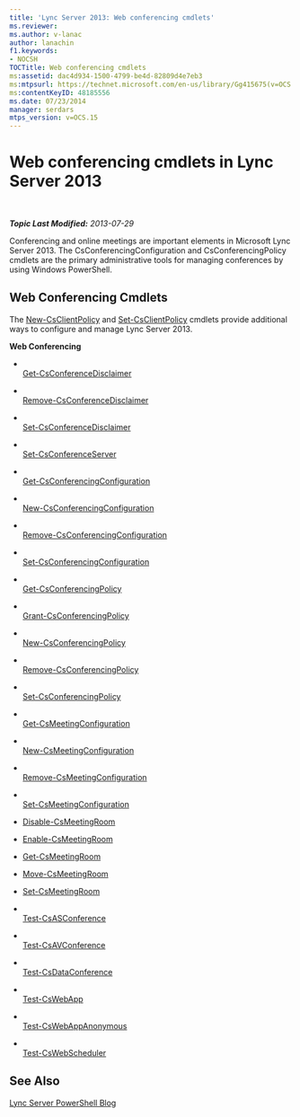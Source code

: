 ```yaml
---
title: 'Lync Server 2013: Web conferencing cmdlets'
ms.reviewer: 
ms.author: v-lanac
author: lanachin
f1.keywords:
- NOCSH
TOCTitle: Web conferencing cmdlets
ms:assetid: dac4d934-1500-4799-be4d-82809d4e7eb3
ms:mtpsurl: https://technet.microsoft.com/en-us/library/Gg415675(v=OCS.15)
ms:contentKeyID: 48185556
ms.date: 07/23/2014
manager: serdars
mtps_version: v=OCS.15
---
```


<div data-xmlns="http://www.w3.org/1999/xhtml">

<div class="topic" data-xmlns="http://www.w3.org/1999/xhtml" data-msxsl="urn:schemas-microsoft-com:xslt" data-cs="http://msdn.microsoft.com/">

<div data-asp="https://msdn2.microsoft.com/asp">

# Web conferencing cmdlets in Lync Server 2013

</div>

<div id="mainSection">

<div id="mainBody">

<span> </span>

_**Topic Last Modified:** 2013-07-29_

Conferencing and online meetings are important elements in Microsoft Lync Server 2013. The CsConferencingConfiguration and CsConferencingPolicy cmdlets are the primary administrative tools for managing conferences by using Windows PowerShell.

<div>

## Web Conferencing Cmdlets

The [New-CsClientPolicy](https://technet.microsoft.com/library/Gg425949(v=OCS.15)) and [Set-CsClientPolicy](https://technet.microsoft.com/library/Gg398300(v=OCS.15)) cmdlets provide additional ways to configure and manage Lync Server 2013.

**Web Conferencing**

  - <span></span>  
    [Get-CsConferenceDisclaimer](https://technet.microsoft.com/library/Gg425714(v=OCS.15))

  - <span></span>  
    [Remove-CsConferenceDisclaimer](https://technet.microsoft.com/library/Gg398243(v=OCS.15))

  - <span></span>  
    [Set-CsConferenceDisclaimer](https://technet.microsoft.com/library/Gg398776(v=OCS.15))

<!-- end list -->

  - <span></span>  
    [Set-CsConferenceServer](https://technet.microsoft.com/library/Gg398738(v=OCS.15))

<!-- end list -->

  - <span></span>  
    [Get-CsConferencingConfiguration](https://technet.microsoft.com/library/Gg398965(v=OCS.15))

  - <span></span>  
    [New-CsConferencingConfiguration](https://technet.microsoft.com/library/Gg412967(v=OCS.15))

  - <span></span>  
    [Remove-CsConferencingConfiguration](https://technet.microsoft.com/library/Gg412767(v=OCS.15))

  - <span></span>  
    [Set-CsConferencingConfiguration](https://technet.microsoft.com/library/Gg412969(v=OCS.15))

<!-- end list -->

  - <span></span>  
    [Get-CsConferencingPolicy](https://technet.microsoft.com/library/Gg398293(v=OCS.15))

  - <span></span>  
    [Grant-CsConferencingPolicy](https://technet.microsoft.com/library/Gg425937(v=OCS.15))

  - <span></span>  
    [New-CsConferencingPolicy](https://technet.microsoft.com/library/Gg413019(v=OCS.15))

  - <span></span>  
    [Remove-CsConferencingPolicy](https://technet.microsoft.com/library/Gg398728(v=OCS.15))

  - <span></span>  
    [Set-CsConferencingPolicy](https://technet.microsoft.com/library/Gg425788(v=OCS.15))

<!-- end list -->

  - <span></span>  
    [Get-CsMeetingConfiguration](https://technet.microsoft.com/library/Gg425875(v=OCS.15))

  - <span></span>  
    [New-CsMeetingConfiguration](https://technet.microsoft.com/library/Gg398065(v=OCS.15))

  - <span></span>  
    [Remove-CsMeetingConfiguration](https://technet.microsoft.com/library/Gg412775(v=OCS.15))

  - <span></span>  
    [Set-CsMeetingConfiguration](https://technet.microsoft.com/library/Gg398648(v=OCS.15))

<!-- end list -->

  - [Disable-CsMeetingRoom](https://technet.microsoft.com/library/JJ204723(v=OCS.15))

  - [Enable-CsMeetingRoom](https://technet.microsoft.com/library/JJ205062(v=OCS.15))

  - [Get-CsMeetingRoom](https://technet.microsoft.com/library/JJ205277(v=OCS.15))

  - [Move-CsMeetingRoom](https://technet.microsoft.com/library/JJ204889(v=OCS.15))

  - [Set-CsMeetingRoom](https://technet.microsoft.com/library/JJ204831(v=OCS.15))

<!-- end list -->

  - <span></span>  
    [Test-CsASConference](https://technet.microsoft.com/library/JJ205227(v=OCS.15))

  - <span></span>  
    [Test-CsAVConference](https://technet.microsoft.com/library/Gg412749(v=OCS.15))

  - <span></span>  
    [Test-CsDataConference](https://technet.microsoft.com/library/JJ205219(v=OCS.15))

  - <span></span>  
    [Test-CsWebApp](https://technet.microsoft.com/library/Hh689989(v=OCS.15))

  - <span></span>  
    [Test-CsWebAppAnonymous](https://technet.microsoft.com/library/Hh690041(v=OCS.15))

  - <span></span>  
    [Test-CsWebScheduler](https://technet.microsoft.com/library/JJ204829(v=OCS.15))

</div>

<div>

## See Also


[Lync Server PowerShell Blog](https://go.microsoft.com/fwlink/p/?linkid=203150)  
  

</div>

</div>

<span> </span>

</div>

</div>

</div>

